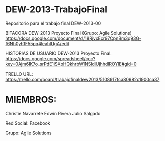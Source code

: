 DEW-2013-TrabajoFinal
=====================

Repositorio para el trabajo final DEW-2013-00

BITACORA DEW-2013 Proyecto Final (Grupo: Agile Solutions)
https://docs.google.com/document/d/18RjvxEcr97CpnBm3q93G-f6Nh0yh1F55pq4leahlUgA/edit

HISTORIAS DE USUARIO DEW-2013 Proyecto Final:
https://docs.google.com/spreadsheet/ccc?key=0Ajm6IK7o_srPdE1iSXpHQkhrbWlNSldlUjhhdlROYlE#gid=0

TRELLO URL:
https://trello.com/board/trabajofinaldew2013/5108917fca80982c1900ca37

MIEMBROS:
========
Christie Navarrete
Edwin Rivera
Julio Salgado

Red Social: Facebook

Grupo: Agile Solutions
